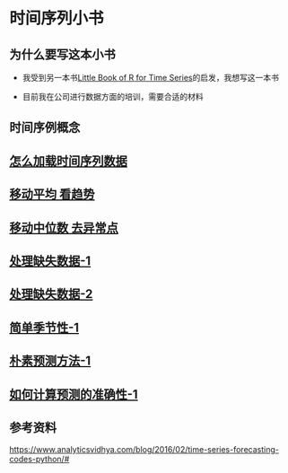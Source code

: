 # 时间序列小书

## 为什么要写这本小书

* 我受到另一本书[Little Book of R for Time Series](https://a-little-book-of-r-for-time-series.readthedocs.io/en/latest/)的启发，我想写这一本书

* 目前我在公司进行数据方面的培训，需要合适的材料

## 时间序例概念

## [怎么加载时间序列数据](02-data-load/Load-Time-Series.ipynb)


## [移动平均 看趋势](03-moving-average/moving-average.ipynb)

## [移动中位数 去异常点](04-moving-median/moving-median.ipynb)

## [处理缺失数据-1](05-missing-values-1/missing-values.ipynb)

## [处理缺失数据-2](05-missing-values-2/missing-values.ipynb)

## [简单季节性-1](06-simple-trend-seasonality/simple-trend-seasonality.ipynb)

## [朴素预测方法-1](07-naive-method-1/naive-method.ipynb)

## [如何计算预测的准确性-1](08-eval-model-1/eval-model.ipynb)




## 参考资料

https://www.analyticsvidhya.com/blog/2016/02/time-series-forecasting-codes-python/#
